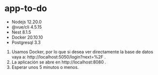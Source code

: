 # app-to-do
- Nodejs 12.20.0
- @vue/cli 4.5.15
- Nest 8.1.5
- Docker 20.10.10
- Postgresql 3.3

1. Usamos Docker, por lo que si desea ver directamente la base de datos vaya a: http://localhost:5050/login?next=%2F .
2. La aplicación se abre en http://localhost:8080 .
3. Esperar unos 5 minutos o menos.
